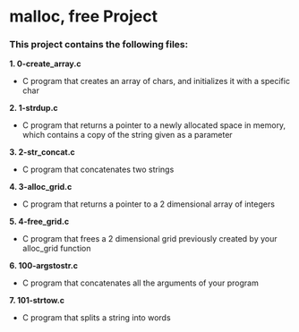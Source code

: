 # malloc, free Project  
### This project contains the following files:    
**1. 0-create_array.c**
* C program that creates an array of chars, and initializes it with a specific char  
  
**2. 1-strdup.c**  
* C program that returns a pointer to a newly allocated space in memory, which contains a copy of the string given as a parameter  
  
**3. 2-str_concat.c**  
* C program that concatenates two strings  
  
**4. 3-alloc_grid.c**  
* C program that returns a pointer to a 2 dimensional array of integers  
  
**5. 4-free_grid.c**  
* C program that frees a 2 dimensional grid previously created by your alloc_grid function  
  
**6. 100-argstostr.c** 
* C program that concatenates all the arguments of your program  

**7. 101-strtow.c** 
* C program that splits a string into words  
